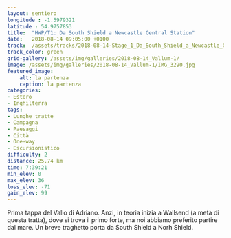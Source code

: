 ```yaml
---
layout: sentiero
longitude : -1.5979321
latitude : 54.9757853
title:  "HWP/T1: Da South Shield a Newcastle Central Station"
date:   2018-08-14 09:05:00 +0100
track:  /assets/tracks/2018-08-14-Stage_1_Da_South_Shield_a_Newcastle_Central_Station.gpx
track_color: green
grid-gallery: /assets/img/galleries/2018-08-14_Vallum-1/
image: /assets/img/galleries/2018-08-14_Vallum-1/IMG_3290.jpg
featured_image:
    alt: la partenza
    caption: la partenza
categories:
- Estero
- Inghilterra
tags:
- Lunghe tratte
- Campagna
- Paesaggi
- Città
- One-way
- Escursionistico
difficulty: 2
distance: 25.74 km
time: 7:39:21
min_elev: 0
max_elev: 36
loss_elev: -71
gain_elev: 99
---
```


Prima tappa del Vallo di Adriano. Anzi, in teoria inizia a Wallsend (a metà di questa tratta), dove si trova il primo forte, ma noi abbiamo preferito partire dal mare. Un breve traghetto porta da South Shield a Norh Shield.
